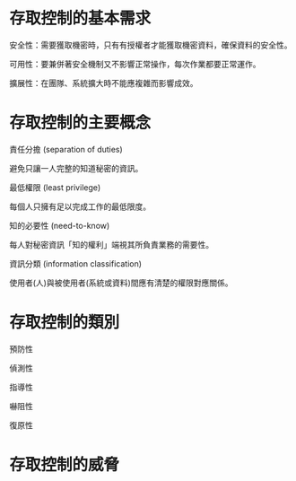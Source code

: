 # 存取控制的基本需求

安全性：需要獲取機密時，只有有授權者才能獲取機密資料，確保資料的安全性。

可用性：要兼併著安全機制又不影響正常操作，每次作業都要正常運作。

擴展性：在團隊、系統擴大時不能應複雜而影響成效。

# 存取控制的主要概念

責任分擔 (separation of duties)

避免只讓一人完整的知道秘密的資訊。

最低權限 (least privilege)

每個人只擁有足以完成工作的最低限度。

知的必要性 (need-to-know)

每人對秘密資訊「知的權利」端視其所負責業務的需要性。

資訊分類 (information classification)

使用者(人)與被使用者(系統或資料)間應有清楚的權限對應關係。

# 存取控制的類別

預防性

偵測性

指導性

嚇阻性

復原性

# 存取控制的威脅
